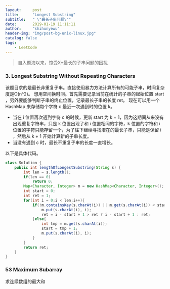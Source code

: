 ```yaml
---
layout:     post
title:      "Longest Substring"
subtitle:   " \"最长子串问题\""
date:       2019-01-19 11:11:11
author:     "shihunyewu"
header-img: "img/post-bg-unix-linux.jpg"
catalog: false
tags:
    - LeetCode
---
```

> 自入题海以来，饱受X*最长的子串问题的困扰

### 3. Longest Substring Without Repeating Characters
该题目求的是最长非重复子串。直接使用暴力方法计算所有的可能子串，时间复杂度是O(n^2)。
想用空间换时间。首先需要记录当前在统计的子串的起始位置 start ，另外要能够判断子串的终止位置，记录最长子串的长度 ret。
现在可以用一个 HashMap 来存储每个字符 c 最近一次遇到时的位置 k。
- 当在 i 位置再次遇到字符 c 的时候，更新 start 为 k + 1，因为这期间从来没有出现重复字符串，只是 k 位置出现了和 i 位置相同的字符，k 位置的字符和 i 位置的字符只能存留一个，为了往下继续寻找潜在的最长子串，只能是保留 i ，然后从 k + 1 开始计算新的子串长度。
- 当没有遇到 c 时，最长不重复子串的长度一直增长。

以下是具体代码。

```java
class Solution {
    public int lengthOfLongestSubstring(String s) {
        int len = s.length();
        if(len == 0)
            return 0;
        Map<Character, Integer> m = new HashMap<Character, Integer>();
        int start = 0;
        int ret = 1;
        for(int i = 0;i < len;i++){
            if(!m.containsKey(s.charAt(i)) || m.get(s.charAt(i)) < start){
                m.put(s.charAt(i), i);
                ret = i - start + 1 > ret ? i - start + 1 : ret;
            }else{
                int tmp = m.get(s.charAt(i));
                start = tmp + 1;
                m.put(s.charAt(i), i);
            }
        }
        return ret;
    }
}
```

### 53 Maximum Subarray
求连续数组的最大和











